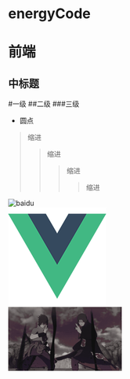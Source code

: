 # energyCode
前端
====

中标题
-----

#一级
##二级
###三级

* 圆点

>缩进
>>缩进
>>>缩进
>>>>缩进

![baidu](http://www.baidu.com/img/bdlogo.gif "百度logo")  
![](https://github.com/815129099/energyCode/raw/master/src/assets/logo.png "login.logo")  
![](https://github.com/815129099/energyCode/raw/master/1.jpg "login.logo") 
